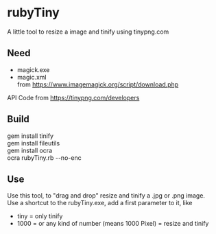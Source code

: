 # rubyTiny
A little tool to resize a image and tinify using tinypng.com

## Need
* magick.exe
* magic.xml<br>
from https://www.imagemagick.org/script/download.php

API Code from https://tinypng.com/developers

## Build
gem install tinify<br>
gem install fileutils<br>
gem install ocra<br>
ocra rubyTiny.rb --no-enc

## Use
Use this tool, to "drag and drop" resize and tinify a .jpg or .png image.<br>
Use a shortcut to the rubyTiny.exe, add a first parameter to it, like
* tiny = only tinify
* 1000 = or any kind of number (means 1000 Pixel) = resize and tinify

